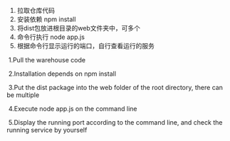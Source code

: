 1. 拉取仓库代码
2. 安装依赖 npm install
3. 将dist包放进根目录的web文件夹中，可多个
4. 命令行执行 node app.js
5. 根据命令行显示运行的端口，自行查看运行的服务



​	1.Pull the warehouse code

​	2.Installation depends on npm install

​	3.Put the dist package into the web folder of the root directory, there can be multiple

​	4.Execute node app.js on the command line

​	5.Display the running port according to the command line, and check the running service by yourself